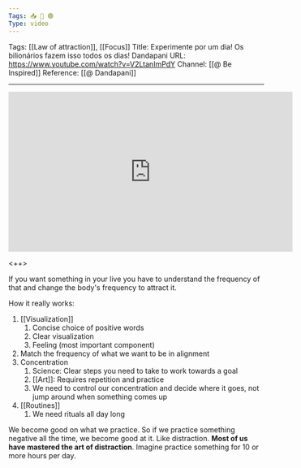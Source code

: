 ```yaml
---
Tags: 📥 🎥 🟢
Type: video
---
```


Tags: [[Law of attraction]], [[Focus]]
Title: Experimente por um dia! Os bilionários fazem isso todos os dias! Dandapani
URL: https://www.youtube.com/watch?v=V2LtanImPdY
Channel: [[@ Be Inspired]]
Reference: [[@ Dandapani]]

---

<center>
	<iframe width="560" height="315" src="https://www.youtube.com/embed/" frameborder="0" allow="accelerometer; autoplay; encrypted-media; gyroscope; picture-in-picture" allow-fullscreen></iframe>
</center>

<++>

If you want something in your live you have to understand the frequency of that and change the body's frequency to attract it.

How it really works:
1. [[Visualization]]
	1. Concise choice of positive words
	2. Clear visualization
	3. Feeling (most important component)
2. Match the frequency of what we want to be in alignment
3. Concentration
	1. Science: Clear steps you need to take to work towards a goal
	2. [[Art]]: Requires repetition and practice
	3. We need to control our concentration and decide where it goes, not jump around when something comes up
4. [[Routines]]
	1. We need rituals all day long


We become good on what we practice. So if we practice something negative all the time, we become good at it. Like distraction. **Most of us have mastered the art of distraction**. Imagine practice something for 10 or more hours per day.


